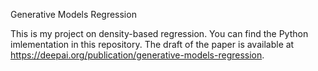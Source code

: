 Generative Models Regression

This is my project on density-based regression. You can find the Python imlementation in this repository. The draft of the paper is available at https://deepai.org/publication/generative-models-regression.
